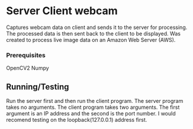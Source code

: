 # Server Client webcam

Captures webcam data on client and sends it to the server for processing. The processed data is then sent back to the client to be displayed. Was created to process live image data on an Amazon Web Server (AWS).

### Prerequisites
OpenCV2
Numpy

## Running/Testing

Run the server first and then run the client program. The server program takes no arguments. The client program takes two arguments. The first argument is an IP address and the second is the port number. I would recomend testing on the loopback(127.0.0.1) address first.
